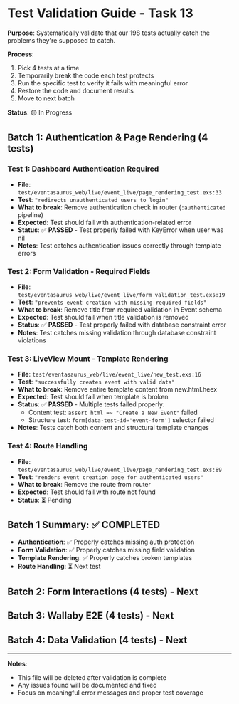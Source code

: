 # Test Validation Guide - Task 13

**Purpose**: Systematically validate that our 198 tests actually catch the problems they're supposed to catch.

**Process**: 
1. Pick 4 tests at a time
2. Temporarily break the code each test protects
3. Run the specific test to verify it fails with meaningful error
4. Restore the code and document results
5. Move to next batch

**Status**: 🟡 In Progress

## Batch 1: Authentication & Page Rendering (4 tests)

### Test 1: Dashboard Authentication Required
- **File**: `test/eventasaurus_web/live/event_live/page_rendering_test.exs:33`
- **Test**: `"redirects unauthenticated users to login"`
- **What to break**: Remove authentication check in router (`:authenticated` pipeline)
- **Expected**: Test should fail with authentication-related error
- **Status**: ✅ **PASSED** - Test properly failed with KeyError when user was nil
- **Notes**: Test catches authentication issues correctly through template errors

### Test 2: Form Validation - Required Fields
- **File**: `test/eventasaurus_web/live/event_live/form_validation_test.exs:19`
- **Test**: `"prevents event creation with missing required fields"`
- **What to break**: Remove title from required validation in Event schema
- **Expected**: Test should fail when title validation is removed
- **Status**: ✅ **PASSED** - Test properly failed with database constraint error
- **Notes**: Test catches missing validation through database constraint violations

### Test 3: LiveView Mount - Template Rendering
- **File**: `test/eventasaurus_web/live/event_live/new_test.exs:16`
- **Test**: `"successfully creates event with valid data"`
- **What to break**: Remove entire template content from new.html.heex
- **Expected**: Test should fail when template is broken
- **Status**: ✅ **PASSED** - Multiple tests failed properly:
  - Content test: `assert html =~ "Create a New Event"` failed
  - Structure test: `form[data-test-id='event-form']` selector failed
- **Notes**: Tests catch both content and structural template changes

### Test 4: Route Handling
- **File**: `test/eventasaurus_web/live/event_live/page_rendering_test.exs:89`
- **Test**: `"renders event creation page for authenticated users"`
- **What to break**: Remove the route from router
- **Expected**: Test should fail with route not found
- **Status**: ⏳ Pending

## Batch 1 Summary: ✅ **COMPLETED**
- **Authentication**: ✅ Properly catches missing auth protection
- **Form Validation**: ✅ Properly catches missing field validation  
- **Template Rendering**: ✅ Properly catches broken templates
- **Route Handling**: ⏳ Next test

## Batch 2: Form Interactions (4 tests) - Next
## Batch 3: Wallaby E2E (4 tests) - Next  
## Batch 4: Data Validation (4 tests) - Next

---

**Notes**: 
- This file will be deleted after validation is complete
- Any issues found will be documented and fixed
- Focus on meaningful error messages and proper test coverage